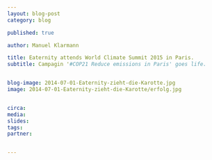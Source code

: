 ```yaml
---
layout: blog-post
category: blog

published: true

author: Manuel Klarmann

title: Eaternity attends World Climate Summit 2015 in Paris.
subtitle: Campagin '#COP21 Reduce emissions in Paris' goes life.


blog-image: 2014-07-01-Eaternity-zieht-die-Karotte.jpg
image: 2014-07-01-Eaternity-zieht-die-Karotte/erfolg.jpg


circa: 
media: 
slides:
tags:
partner:


---
```


